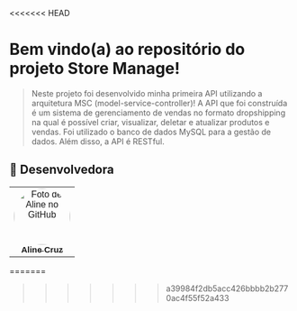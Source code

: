 <<<<<<< HEAD
# Bem vindo(a) ao repositório do projeto Store Manage!

> Neste projeto foi desenvolvido minha primeira API utilizando a arquitetura MSC (model-service-controller)! A API que foi construída é um sistema de gerenciamento de vendas no formato dropshipping na qual é possível criar, visualizar, deletar e atualizar produtos e vendas. Foi utilizado o banco de dados MySQL para a gestão de dados. Além disso, a API é RESTful.

## 🤝 Desenvolvedora

<table>
  <tr>
    <td align="center" style="font-family: Franklin Gothic Medium, sans-serif;">
      <a href="https://github.com/AlinyCruz">
        <img src="https://avatars.githubusercontent.com/u/108740455?v=4" width="100px;" alt="Foto de Aline no GitHub" style="border-radius:50%;"/><br>
        <sub>
          <b style="font-size:15px;">
            Aline Cruz</b>
        </sub>
      </a>
    </td>
  </tr>
</table>
=======

>>>>>>> a39984f2db5acc426bbbb2b2770ac4f55f52a433
